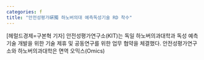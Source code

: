 ```yaml
---
categories: f
title: "안전성평가硏獨 하노버의대 예측독성기술 RD 착수"
---
```

[헤럴드경제=구본혁 기자] 안전성평가연구소(KIT)는 독일 하노버의과대학과 독성 예측 기술 개발을 위한 기술 제휴 및 공동연구를 위한 업무 협약을 체결했다. 안전성평가연구소와 하노버의과대학은 면역 오믹스(Omics)